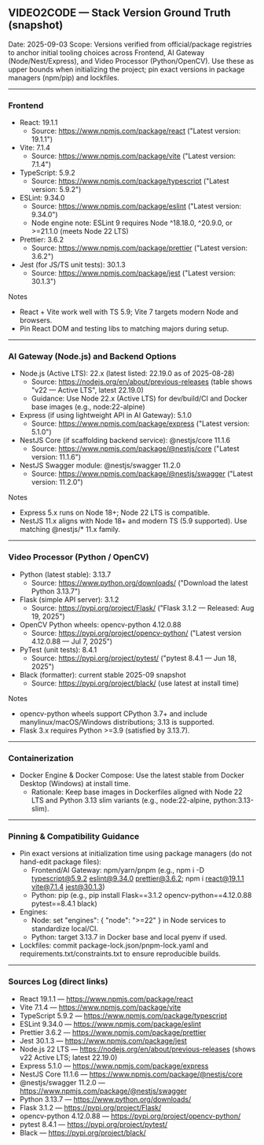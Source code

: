 ## VIDEO2CODE — Stack Version Ground Truth (snapshot)

Date: 2025-09-03
Scope: Versions verified from official/package registries to anchor initial tooling choices across Frontend, AI Gateway (Node/Nest/Express), and Video Processor (Python/OpenCV). Use these as upper bounds when initializing the project; pin exact versions in package managers (npm/pip) and lockfiles.

---

### Frontend

- React: 19.1.1
  - Source: https://www.npmjs.com/package/react ("Latest version: 19.1.1")
- Vite: 7.1.4
  - Source: https://www.npmjs.com/package/vite ("Latest version: 7.1.4")
- TypeScript: 5.9.2
  - Source: https://www.npmjs.com/package/typescript ("Latest version: 5.9.2")
- ESLint: 9.34.0
  - Source: https://www.npmjs.com/package/eslint ("Latest version: 9.34.0")
  - Node engine note: ESLint 9 requires Node ^18.18.0, ^20.9.0, or >=21.1.0 (meets Node 22 LTS)
- Prettier: 3.6.2
  - Source: https://www.npmjs.com/package/prettier ("Latest version: 3.6.2")
- Jest (for JS/TS unit tests): 30.1.3
  - Source: https://www.npmjs.com/package/jest ("Latest version: 30.1.3")

Notes
- React + Vite work well with TS 5.9; Vite 7 targets modern Node and browsers.
- Pin React DOM and testing libs to matching majors during setup.

---

### AI Gateway (Node.js) and Backend Options

- Node.js (Active LTS): 22.x (latest listed: 22.19.0 as of 2025-08-28)
  - Source: https://nodejs.org/en/about/previous-releases (table shows "v22 — Active LTS", latest 22.19.0)
  - Guidance: Use Node 22.x (Active LTS) for dev/build/CI and Docker base images (e.g., node:22-alpine)
- Express (if using lightweight API in AI Gateway): 5.1.0
  - Source: https://www.npmjs.com/package/express ("Latest version: 5.1.0")
- NestJS Core (if scaffolding backend service): @nestjs/core 11.1.6
  - Source: https://www.npmjs.com/package/@nestjs/core ("Latest version: 11.1.6")
- NestJS Swagger module: @nestjs/swagger 11.2.0
  - Source: https://www.npmjs.com/package/@nestjs/swagger ("Latest version: 11.2.0")

Notes
- Express 5.x runs on Node 18+; Node 22 LTS is compatible.
- NestJS 11.x aligns with Node 18+ and modern TS (5.9 supported). Use matching @nestjs/* 11.x family.

---

### Video Processor (Python / OpenCV)

- Python (latest stable): 3.13.7
  - Source: https://www.python.org/downloads/ ("Download the latest Python 3.13.7")
- Flask (simple API server): 3.1.2
  - Source: https://pypi.org/project/Flask/ ("Flask 3.1.2 — Released: Aug 19, 2025")
- OpenCV Python wheels: opencv-python 4.12.0.88
  - Source: https://pypi.org/project/opencv-python/ ("Latest version 4.12.0.88 — Jul 7, 2025")
- PyTest (unit tests): 8.4.1
  - Source: https://pypi.org/project/pytest/ ("pytest 8.4.1 — Jun 18, 2025")
- Black (formatter): current stable 2025-09 snapshot
  - Source: https://pypi.org/project/black/ (use latest at install time)

Notes
- opencv-python wheels support CPython 3.7+ and include manylinux/macOS/Windows distributions; 3.13 is supported.
- Flask 3.x requires Python >=3.9 (satisfied by 3.13.7).

---

### Containerization

- Docker Engine & Docker Compose: Use the latest stable from Docker Desktop (Windows) at install time.
  - Rationale: Keep base images in Dockerfiles aligned with Node 22 LTS and Python 3.13 slim variants (e.g., node:22-alpine, python:3.13-slim).

---

### Pinning & Compatibility Guidance

- Pin exact versions at initialization time using package managers (do not hand-edit package files):
  - Frontend/AI Gateway: npm/yarn/pnpm (e.g., npm i -D typescript@5.9.2 eslint@9.34.0 prettier@3.6.2; npm i react@19.1.1 vite@7.1.4 jest@30.1.3)
  - Python: pip (e.g., pip install Flask==3.1.2 opencv-python==4.12.0.88 pytest==8.4.1 black)
- Engines:
  - Node: set "engines": { "node": ">=22" } in Node services to standardize local/CI.
  - Python: target 3.13.7 in Docker base and local pyenv if used.
- Lockfiles: commit package-lock.json/pnpm-lock.yaml and requirements.txt/constraints.txt to ensure reproducible builds.

---

### Sources Log (direct links)

- React 19.1.1 — https://www.npmjs.com/package/react
- Vite 7.1.4 — https://www.npmjs.com/package/vite
- TypeScript 5.9.2 — https://www.npmjs.com/package/typescript
- ESLint 9.34.0 — https://www.npmjs.com/package/eslint
- Prettier 3.6.2 — https://www.npmjs.com/package/prettier
- Jest 30.1.3 — https://www.npmjs.com/package/jest
- Node.js 22 LTS — https://nodejs.org/en/about/previous-releases (shows v22 Active LTS; latest 22.19.0)
- Express 5.1.0 — https://www.npmjs.com/package/express
- NestJS Core 11.1.6 — https://www.npmjs.com/package/@nestjs/core
- @nestjs/swagger 11.2.0 — https://www.npmjs.com/package/@nestjs/swagger
- Python 3.13.7 — https://www.python.org/downloads/
- Flask 3.1.2 — https://pypi.org/project/Flask/
- opencv-python 4.12.0.88 — https://pypi.org/project/opencv-python/
- pytest 8.4.1 — https://pypi.org/project/pytest/
- Black — https://pypi.org/project/black/

